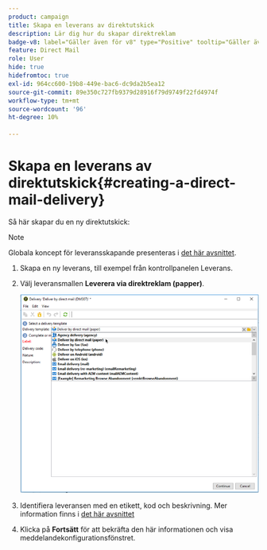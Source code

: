 ```yaml
---
product: campaign
title: Skapa en leverans av direktutskick
description: Lär dig hur du skapar direktreklam
badge-v8: label="Gäller även för v8" type="Positive" tooltip="Gäller även Campaign v8"
feature: Direct Mail
role: User
hide: true
hidefromtoc: true
exl-id: 964cc600-19b8-449e-bac6-dc9da2b5ea12
source-git-commit: 89e350c727fb9379d28916f79d9749f22fd4974f
workflow-type: tm+mt
source-wordcount: '96'
ht-degree: 10%

---
```


# Skapa en leverans av direktutskick{#creating-a-direct-mail-delivery}

Så här skapar du en ny direktutskick:

>[!NOTE]
>
>Globala koncept för leveransskapande presenteras i [det här avsnittet](steps-about-delivery-creation-steps.md).

1. Skapa en ny leverans, till exempel från kontrollpanelen Leverans.
1. Välj leveransmallen **Leverera via direktreklam (papper)**.

   ![](assets/direct_mail.png)

1. Identifiera leveransen med en etikett, kod och beskrivning. Mer information finns i [det här avsnittet](steps-create-and-identify-the-delivery.md#identifying-the-delivery)
1. Klicka på **Fortsätt** för att bekräfta den här informationen och visa meddelandekonfigurationsfönstret.
